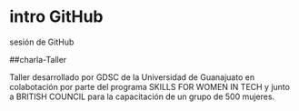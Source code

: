 # intro GitHub

 sesión de GitHub

##charla-Taller

Taller desarrollado por GDSC de la Universidad de Guanajuato en colabotación por parte del programa SKILLS FOR WOMEN IN TECH y junto a BRITISH COUNCIL para la capacitación de un grupo de 500 mujeres.